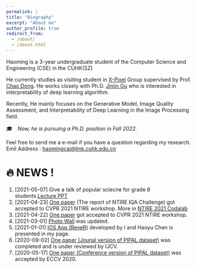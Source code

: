 ```yaml
---
permalink: /
title: "Biography"
excerpt: "About me"
author_profile: true
redirect_from: 
  - /about/
  - /about.html
---
```


Haoming is a 3-year undergraduate student of the Computer Science and Engineering (CSE) in the CUHK(SZ)

He currently studies as visiting student in [X-Pixel](https://xpixel.group/people.html) Group supervised by Prof. [Chao Dong](https://scholar.google.com/citations?hl=zh-CN&user=OSDCB0UAAAAJ). He works closely with Ph.D. [Jinjin Gu](https://scholar.google.com/citations?user=uMQ-G-QAAAAJ&hl=eng) who is interested in interpretability of deep learning algorithm.

Recently, He mainly focuses on the Generative Model, Image Quality Assessment, and Interpretability of Deep Learning in the Image Processing field.

🎓　*Now, he is pursuing a Ph.D. position in Fall 2022.*

Feel free to send me a e-mail if you have a question regarding my research.
Emil Address : haomingcai@link.cuhk.edu.cn

🔥  NEWS !
======
1. [2021-05-07] Give a talk of popular sciecne for grade 8 students.[Lecture PPT](https://www.haomingcai.com//files/PopularScience.pptx)
1. [2021-04-23] [One paper](https://arxiv.org/abs/2105.03072) (The report of NTIRE IQA Challenge) got accepted to CVPR 2021 NTIRE workshop. More in [NTIRE 2021 Codalab](https://data.vision.ee.ethz.ch/cvl/ntire21/)
1. [2021-04-22] [One paper](https://arxiv.org/abs/2105.03085) got accepted to CVPR 2021 NTIRE workshop.
1. [2021-03-01] [Photo Wall](https://haomingcai.github.io/habits/) was updated.
1. [2021-01-01] [IOS App (ReyeR)](https://haomingcai.github.io/reyer/) developed by I and Haoyu Chen is presented in my page.
1. [2020-09-02] [One paper (Jounal version of PIPAL dataset)](https://arxiv.org/abs/2011.15002) was completed and is under reviewed by IJCV.
1. [2020-05-17] [One paper (Conference version of PIPAL dataset)](https://link.springer.com/chapter/10.1007/978-3-030-58621-8_37) was accepted by ECCV 2020.
